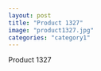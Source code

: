 ```yaml
---
layout: post
title: "Product 1327"
image: "product1327.jpg"
categories: "category1"
---
```

Product 1327
